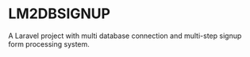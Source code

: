 # LM2DBSIGNUP
A Laravel project with multi database connection and multi-step signup form processing system.
